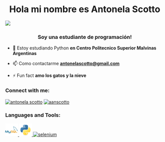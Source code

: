 <h1 align="center">Hola mi nombre es Antonela Scotto</h1>
<img src="https://media0.giphy.com/media/v1.Y2lkPTc5MGI3NjExcmdrcnBnbjZjdHp1NXdyMGxkMXo2eXY4dzh4aTRnNWMzZ2N0OGdheSZlcD12MV9pbnRlcm5hbF9naWZfYnlfaWQmY3Q9Zw/lP8ezu4iNVmZYOZn3j/giphy.gif">
<h3 align="center">Soy una estudiante de programación!</h3>

- 🌱 Estoy estudiando Python **en Centro Politecnico Superior Malvinas Argentinas**

- 📫 Como contactarme **antonelascotto@gmail.com**

- ⚡ Fun fact **amo los gatos y la nieve**

<h3 align="left">Connect with me:</h3>
<p align="left">
<a href="https://linkedin.com/in/antonela scotto" target="blank"><img align="center" src="https://raw.githubusercontent.com/rahuldkjain/github-profile-readme-generator/master/src/images/icons/Social/linked-in-alt.svg" alt="antonela scotto" height="30" width="40" /></a>
<a href="https://instagram.com/aanscotto" target="blank"><img align="center" src="https://raw.githubusercontent.com/rahuldkjain/github-profile-readme-generator/master/src/images/icons/Social/instagram.svg" alt="aanscotto" height="30" width="40" /></a>
</p>

<h3 align="left">Languages and Tools:</h3>
<p align="left"> <a href="https://www.mysql.com/" target="_blank" rel="noreferrer"> <img src="https://raw.githubusercontent.com/devicons/devicon/master/icons/mysql/mysql-original-wordmark.svg" alt="mysql" width="40" height="40"/> </a> <a href="https://www.python.org" target="_blank" rel="noreferrer"> <img src="https://raw.githubusercontent.com/devicons/devicon/master/icons/python/python-original.svg" alt="python" width="40" height="40"/> </a> <a href="https://www.selenium.dev" target="_blank" rel="noreferrer"> <img src="https://raw.githubusercontent.com/detain/svg-logos/780f25886640cef088af994181646db2f6b1a3f8/svg/selenium-logo.svg" alt="selenium" width="40" height="40"/> </a> </p>
